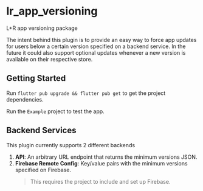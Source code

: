# lr_app_versioning

L+R app versioning package

The intent behind this plugin is to provide an easy way to force app updates for users below a certain version specified on a backend service.
In the future it could also support optional updates whenever a new version is available on their respective store.

## Getting Started

Run `flutter pub upgrade && flutter pub get` to get the project dependencies.

Run the `Example` project to test the app.

## Backend Services

This plugin currently supports 2 different backends

1. **API**: An arbitrary URL endpoint that returns the minimum versions JSON.
2. **Firebase Remote Config**: Key/value pairs with the minimum versions specified on Firebase.
    > This requires the project to include and set up Firebase.


